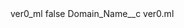 <?xml version="1.0" encoding="UTF-8"?>
<CustomMetadata xmlns="http://soap.sforce.com/2006/04/metadata" xmlns:xsi="http://www.w3.org/2001/XMLSchema-instance" xmlns:xsd="http://www.w3.org/2001/XMLSchema">
    <label>ver0_ml</label>
    <protected>false</protected>
    <values>
        <field>Domain_Name__c</field>
        <value xsi:type="xsd:string">ver0.ml</value>
    </values>
</CustomMetadata>

